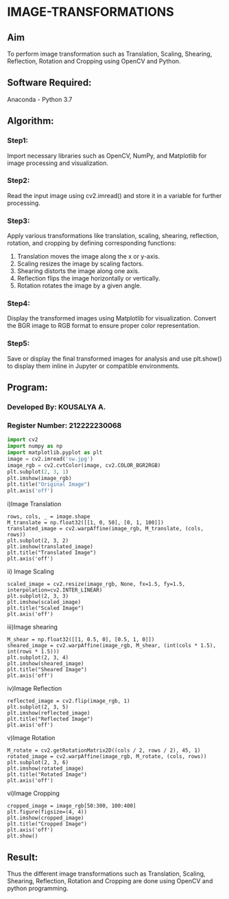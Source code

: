 # IMAGE-TRANSFORMATIONS


## Aim
To perform image transformation such as Translation, Scaling, Shearing, Reflection, Rotation and Cropping using OpenCV and Python.

## Software Required:
Anaconda - Python 3.7

## Algorithm:
### Step1: 
 Import necessary libraries such as OpenCV, NumPy, and Matplotlib for image processing and visualization.

### Step2:
Read the input image using cv2.imread() and store it in a variable for further processing.

### Step3:
Apply various transformations like translation, scaling, shearing, reflection, rotation, and cropping by defining corresponding functions:
1. Translation moves the image along the x or y-axis.
2. Scaling resizes the image by scaling factors.
3. Shearing distorts the image along one axis.
4. Reflection flips the image horizontally or vertically.
5. Rotation rotates the image by a given angle.

### Step4:
Display the transformed images using Matplotlib for visualization. Convert the BGR image to RGB format to ensure proper color representation.

### Step5:
Save or display the final transformed images for analysis and use plt.show() to display them inline in Jupyter or compatible environments.

## Program:
### Developed By: KOUSALYA A.
### Register Number: 212222230068
```python 
import cv2
import numpy as np
import matplotlib.pyplot as plt
image = cv2.imread('sw.jpg')
image_rgb = cv2.cvtColor(image, cv2.COLOR_BGR2RGB)
plt.subplot(2, 3, 1)
plt.imshow(image_rgb)
plt.title("Original Image")
plt.axis('off')
```
i)Image Translation
```
rows, cols, _ = image.shape
M_translate = np.float32([[1, 0, 50], [0, 1, 100]])  
translated_image = cv2.warpAffine(image_rgb, M_translate, (cols, rows))
plt.subplot(2, 3, 2)
plt.imshow(translated_image)
plt.title("Translated Image")
plt.axis('off')
```
ii) Image Scaling
```
scaled_image = cv2.resize(image_rgb, None, fx=1.5, fy=1.5, interpolation=cv2.INTER_LINEAR)
plt.subplot(2, 3, 3)
plt.imshow(scaled_image)
plt.title("Scaled Image")
plt.axis('off')
```
iii)Image shearing
```
M_shear = np.float32([[1, 0.5, 0], [0.5, 1, 0]])  
sheared_image = cv2.warpAffine(image_rgb, M_shear, (int(cols * 1.5), int(rows * 1.5)))
plt.subplot(2, 3, 4)
plt.imshow(sheared_image)
plt.title("Sheared Image")
plt.axis('off')
```
iv)Image Reflection
```
reflected_image = cv2.flip(image_rgb, 1)
plt.subplot(2, 3, 5)
plt.imshow(reflected_image)
plt.title("Reflected Image")
plt.axis('off')
```
v)Image Rotation
```
M_rotate = cv2.getRotationMatrix2D((cols / 2, rows / 2), 45, 1) 
rotated_image = cv2.warpAffine(image_rgb, M_rotate, (cols, rows))
plt.subplot(2, 3, 6)
plt.imshow(rotated_image)
plt.title("Rotated Image")
plt.axis('off')
```
vi)Image Cropping
```
cropped_image = image_rgb[50:300, 100:400]
plt.figure(figsize=(4, 4))
plt.imshow(cropped_image)
plt.title("Cropped Image")
plt.axis('off')
plt.show()
```




## Result: 

Thus the different image transformations such as Translation, Scaling, Shearing, Reflection, Rotation and Cropping are done using OpenCV and python programming.
